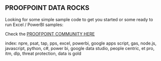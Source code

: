 ## PROOFPOINT DATA ROCKS

Looking for some simple sample code to get you started or some ready to run Excel / PowerBI samples:

Check the [PROOFPOINT COMMUNITY HERE](https://github.com/pfptcommunity/pfptcommunity/blob/main/README.md)

index: npre, psat, tap, pps, excel, powerbi, google apps script, gas, node.js, javascript, python, c#, power bi, google data studio, people centric, et pro, itm, dlp, threat protection, data is gold
